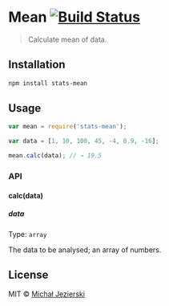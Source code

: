 # Mean [![Build Status](https://travis-ci.org/msn0/stats-mean.svg?branch=master)](http://travis-ci.org/msn0/stats-mean)

> Calculate mean of data.

## Installation

```sh
npm install stats-mean
```

## Usage

```js
var mean = require('stats-mean');

var data = [1, 10, 100, 45, -4, 0.9, -16];

mean.calc(data); // → 19.5
```

### API

#### calc(data)

##### data

Type: `array`

The data to be analysed; an array of numbers.

## License
MIT &copy; [Michał Jezierski](https://pl.linkedin.com/in/jezierskimichal)
